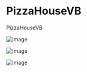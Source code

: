 # PizzaHouseVB
PizzaHouseVB

![image](https://github.com/noradlb1/PizzaHouseVB/assets/74623428/f427e0be-459d-48a6-9b5e-3e29086d083c)


![image](https://github.com/noradlb1/PizzaHouseVB/assets/74623428/fe4e292a-9dae-4088-8794-5a618a592419)


![image](https://github.com/noradlb1/PizzaHouseVB/assets/74623428/cda7141c-c065-484f-bfc7-5e9df8b15099)
